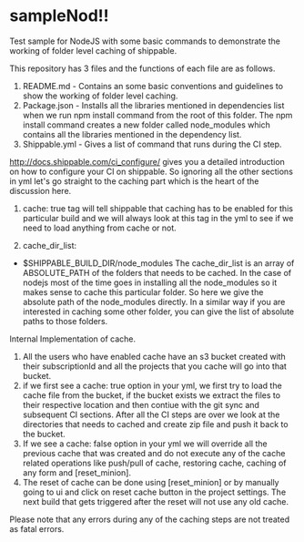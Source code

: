 # sampleNod!!
Test sample for NodeJS with some basic commands to demonstrate the working of folder level caching of shippable.

This repository has 3 files and the functions of each file are as follows.
1. README.md - Contains an some basic conventions and guidelines to show the working of folder level caching.
2. Package.json - Installs all the libraries mentioned in dependencies list when we run npm install command from the root of this folder. The npm install command creates a new folder called node_modules which contains all the libraries mentioned in the dependency list.
3. Shippable.yml - Gives a list of command that runs during the CI step.

http://docs.shippable.com/ci_configure/ gives you a detailed introduction on how to configure your CI on shippable. So ignoring all the other sections in yml let's go straight to the caching part which is the heart of the discussion here.

1. cache: true tag will tell shippable that caching has to be enabled for this particular build and we will always look at this tag in the yml to see if we need to load anything from cache or not.

2. cache_dir_list:
  - $SHIPPABLE_BUILD_DIR/node_modules
  The cache_dir_list is an array of ABSOLUTE_PATH of the folders that needs to be cached. In the case of nodejs most of the time goes in installing all the node_modules so it makes sense to cache this particular folder. So here we give the absolute path of the node_modules directly. In a similar way if you are interested in caching some other folder, you can give the list of absolute paths to those folders.

Internal Implementation of cache.
1. All the users who have enabled cache have an s3 bucket created with their subscriptionId and all the projects that you cache will go into that bucket.
2. if we first see a cache: true option in your yml, we first try to load the cache file from the bucket, if the bucket exists we extract the files to their respective location and then contiue with the git sync and subsequent CI sections. After all the CI steps are over we look at the directories that needs to cached and create zip file and push it back to the bucket.
3. If we see a cache: false option in your yml we will override all the previous cache that was created and do not execute any of the cache related operations like push/pull of cache, restoring cache, caching of any form and [reset_minion].
4. The reset of cache can be done using [reset_minion] or by manually going to ui and click on reset cache button in the project settings. The next build that gets triggered after the reset will not use any old cache.

Please note that any errors during any of the caching steps are not treated as fatal errors.

